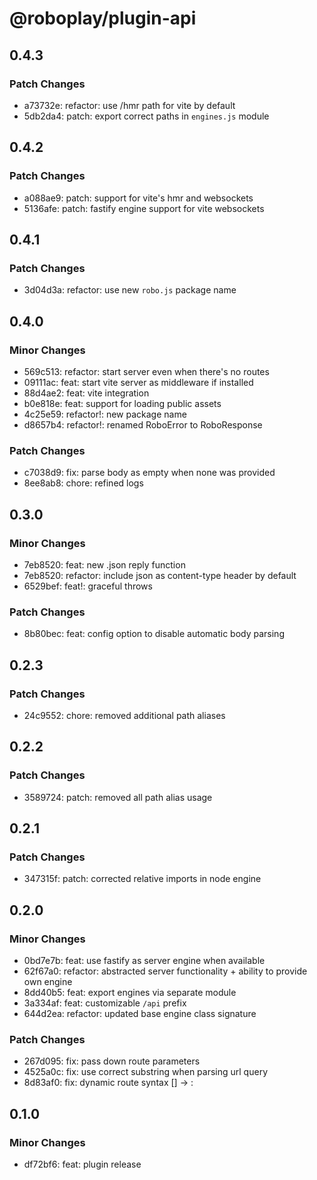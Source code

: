 # @roboplay/plugin-api

## 0.4.3

### Patch Changes

- a73732e: refactor: use /hmr path for vite by default
- 5db2da4: patch: export correct paths in `engines.js` module

## 0.4.2

### Patch Changes

- a088ae9: patch: support for vite's hmr and websockets
- 5136afe: patch: fastify engine support for vite websockets

## 0.4.1

### Patch Changes

- 3d04d3a: refactor: use new `robo.js` package name

## 0.4.0

### Minor Changes

- 569c513: refactor: start server even when there's no routes
- 09111ac: feat: start vite server as middleware if installed
- 88d4ae2: feat: vite integration
- b0e818e: feat: support for loading public assets
- 4c25e59: refactor!: new package name
- d8657b4: refactor!: renamed RoboError to RoboResponse

### Patch Changes

- c7038d9: fix: parse body as empty when none was provided
- 8ee8ab8: chore: refined logs

## 0.3.0

### Minor Changes

- 7eb8520: feat: new .json reply function
- 7eb8520: refactor: include json as content-type header by default
- 6529bef: feat!: graceful throws

### Patch Changes

- 8b80bec: feat: config option to disable automatic body parsing

## 0.2.3

### Patch Changes

- 24c9552: chore: removed additional path aliases

## 0.2.2

### Patch Changes

- 3589724: patch: removed all path alias usage

## 0.2.1

### Patch Changes

- 347315f: patch: corrected relative imports in node engine

## 0.2.0

### Minor Changes

- 0bd7e7b: feat: use fastify as server engine when available
- 62f67a0: refactor: abstracted server functionality + ability to provide own engine
- 8dd40b5: feat: export engines via separate module
- 3a334af: feat: customizable `/api` prefix
- 644d2ea: refactor: updated base engine class signature

### Patch Changes

- 267d095: fix: pass down route parameters
- 4525a0c: fix: use correct substring when parsing url query
- 8d83af0: fix: dynamic route syntax [] -> :

## 0.1.0

### Minor Changes

- df72bf6: feat: plugin release
